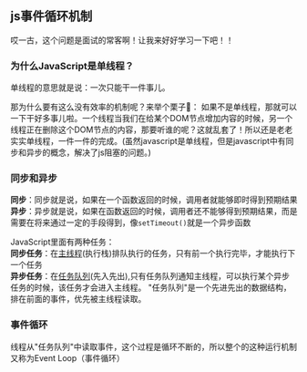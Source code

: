 ## js事件循环机制  
哎一古，这个问题是面试的常客啊！让我来好好学习一下吧！！  
### 为什么JavaScript是单线程？
单线程的意思就是说：一次只能干一件事儿。  

那为什么要有这么没有效率的机制呢？来举个栗子🌰：
如果不是单线程，那就可以一下干好多事儿啦。一个线程当我们在给某个DOM节点增加内容的时候，另一个线程正在删除这个DOM节点的内容，那要听谁的呢？这就乱套了！所以还是老老实实单线程，一件一件的完成。(虽然javascript是单线程，但是javascript中有同步和异步的概念，解决了js阻塞的问题。)

### 同步和异步  
**同步**：同步就是说，如果在一个函数返回的时候，调用者就能够即时得到预期结果  
**异步**：异步就是说，如果在函数返回的时候，调用者还不能够得到预期结果，而是需要在将来通过一定的手段得到，像`setTimeout()`就是一个异步函数  

JavaScript里面有两种任务：  
**同步任务**：在<u>主线程</u>(执行栈)排队执行的任务，只有前一个执行完毕，才能执行下一个任务  
**异步任务**：在<u>任务队列</u>(先入先出),只有任务队列通知主线程，可以执行某个异步任务的时候，该任务才会进入主线程。 "任务队列"是一个先进先出的数据结构，排在前面的事件，优先被主线程读取。


### 事件循环  
线程从"任务队列"中读取事件，这个过程是循环不断的，所以整个的这种运行机制又称为Event Loop（事件循环）



